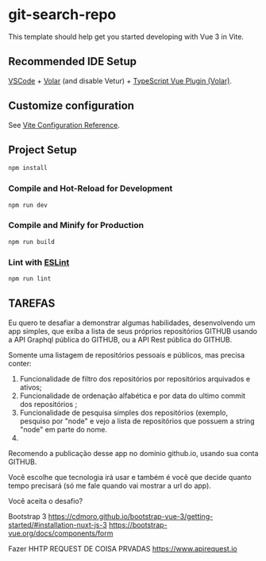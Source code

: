 # git-search-repo

This template should help get you started developing with Vue 3 in Vite.

## Recommended IDE Setup

[VSCode](https://code.visualstudio.com/) + [Volar](https://marketplace.visualstudio.com/items?itemName=Vue.volar) (and disable Vetur) + [TypeScript Vue Plugin (Volar)](https://marketplace.visualstudio.com/items?itemName=Vue.vscode-typescript-vue-plugin).

## Customize configuration

See [Vite Configuration Reference](https://vitejs.dev/config/).

## Project Setup

```sh
npm install
```

### Compile and Hot-Reload for Development

```sh
npm run dev
```

### Compile and Minify for Production

```sh
npm run build
```

### Lint with [ESLint](https://eslint.org/)

```sh
npm run lint
```





## TAREFAS

Eu quero te desafiar a demonstrar algumas habilidades, desenvolvendo um app simples, que exiba a lista de seus próprios repositórios GITHUB usando a API Graphql pública do GITHUB, ou a API Rest pública do GITHUB.

Somente uma listagem de repositórios pessoais e públicos, mas precisa conter:

1. Funcionalidade de filtro dos repositórios por repositórios arquivados e ativos;
2. Funcionalidade de ordenação alfabética e por data do ultimo commit dos repositórios ;
3. Funcionalidade de pesquisa simples dos repositórios (exemplo, pesquiso por "node" e vejo a lista de repositórios que possuem a string "node" em parte do nome.
4. 
Recomendo a publicação desse app no domínio github.io, usando sua conta GITHUB.

Você escolhe que tecnologia irá usar e também é você que decide quanto tempo precisará (só me fale quando vai mostrar a url do app).

Você aceita o desafio?


Bootstrap 3
https://cdmoro.github.io/bootstrap-vue-3/getting-started/#installation-nuxt-js-3
https://bootstrap-vue.org/docs/components/form

Fazer HHTP REQUEST DE COISA PRVADAS
https://www.apirequest.io

